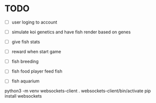 # TODO

- [ ] user loging to account
- [ ] simulate koi genetics and have fish render based on genes
- [ ] give fish stats
- [ ] reward when start game
- [ ] fish breeding
- [ ] fish food player feed fish
- [ ] fish aquarium


python3 -m venv websockets-client
. websockets-client/bin/activate
pip install websockets